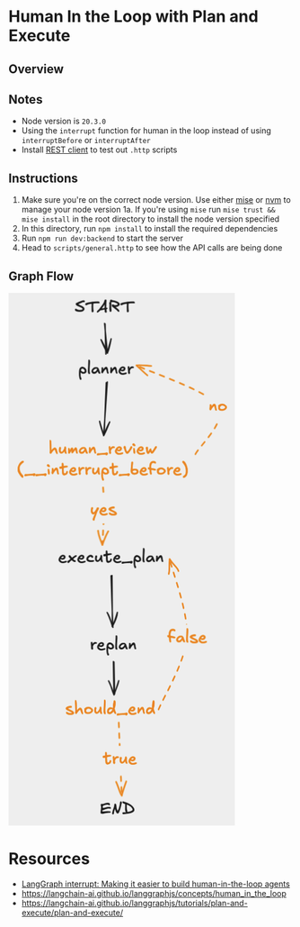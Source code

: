 # Human In the Loop with Plan and Execute

## Overview

## Notes
* Node version is `20.3.0`
* Using the `interrupt` function for human in the loop instead of using `interruptBefore` or `interruptAfter`
* Install [REST client](https://marketplace.visualstudio.com/items?itemName=humao.rest-client) to test out `.http` scripts

## Instructions
1. Make sure you're on the correct node version. Use either [mise](https://mise.jdx.dev/installing-mise.html) or [nvm](https://github.com/nvm-sh/nvm#installing-and-updating) to manage your node version
1a. If you're using `mise` run `mise trust && mise install` in the root directory to install the node version specified
2. In this directory, run `npm install` to install the required dependencies
3. Run `npm run dev:backend` to start the server
4. Head to `scripts/general.http` to see how the API calls are being done

## Graph Flow
![](./assets/graph-flow.png)

# Resources
* [LangGraph interrupt: Making it easier to build human-in-the-loop agents](https://www.youtube.com/watch?v=6t7YJcEFUIY&t=278s)
* https://langchain-ai.github.io/langgraphjs/concepts/human_in_the_loop
* https://langchain-ai.github.io/langgraphjs/tutorials/plan-and-execute/plan-and-execute/
